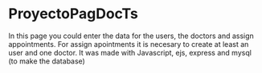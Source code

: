 # ProyectoPagDocTs
In this page you could enter the data for the users, the doctors and assign appointments.
For assign apointments it is necesary to create at least an user and one doctor.
It was made with Javascript, ejs, express and mysql (to make the database)

